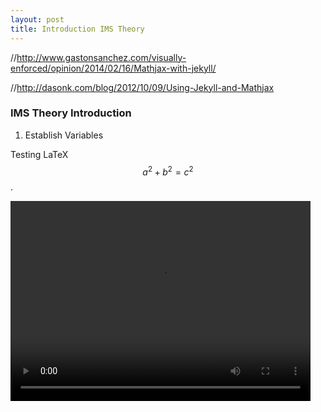 ```yaml
---
layout: post
title: Introduction IMS Theory
---
```

//http://www.gastonsanchez.com/visually-enforced/opinion/2014/02/16/Mathjax-with-jekyll/

//http://dasonk.com/blog/2012/10/09/Using-Jekyll-and-Mathjax
### IMS Theory Introduction
1. Establish Variables

Testing LaTeX $$a^2 + b^2 = c^2$$.




<video width="480" height="320" controls="controls">
  <source src="/animations/IMS_Theory/diffusion.mp4" type="video/mp4">
</video>